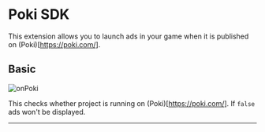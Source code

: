 # Poki SDK

This extension allows you to launch ads in your game when it is published on (Poki)[https://poki.com/].

## Basic

![onPoki](/assets/images/onPokiBlock.svg)

This checks whether project is running on (Poki)[https://poki.com/]. If `false` ads won't be displayed.

---
